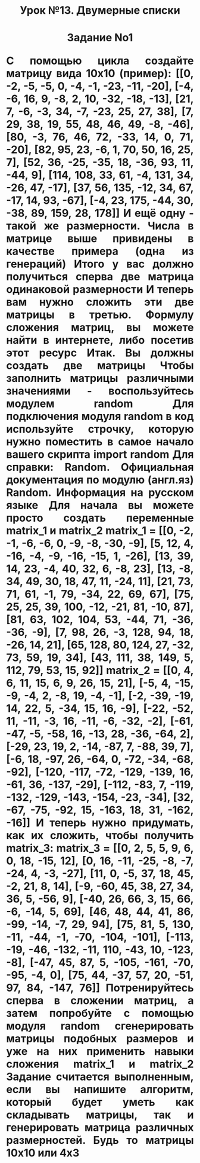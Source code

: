 <h1 align="center">Урок №13. Двумерные списки<a href="https://daniilshat.ru/" target="_blank"></a>
<h1 align="center">Задание No1<p>
<p align="justify">С помощью цикла создайте матрицу вида 10x10 (пример):
[[0, -2, -5, -5, 0, -4, -1, -23, -11, -20],
[-4, -6, 16, 9, -8, 2, 10, -32, -18, -13],
[21, 7, -6, -3, 34, -7, -23, 25, 27, 38],
[7, 29, 38, 19, 55, 48, 46, 49, -8, -46],
[80, -3, 76, 46, 72, -33, 14, 0, 71, -20],
[82, 95, 23, -6, 1, 70, 50, 16, 25, 7],
[52, 36, -25, -35, 18, -36, 93, 11, -44, 9],
[114, 108, 33, 61, -4, 131, 34, -26, 47, -17],
[37, 56, 135, -12, 34, 67, -17, 14, 93, -67],
[-4, 23, 175, -44, 30, -38, 89, 159, 28, 178]]
И ещё одну - такой же размерности. Числа в матрице выше привидены в
качестве примера (одна из генераций)
Итого у вас должно получиться сперва две матрица одинаковой размерности
И теперь вам нужно сложить эти две матрицы в третью. Формулу сложения
матриц, вы можете найти в интернете, либо посетив этот ресурс
Итак. Вы должны создать две матрицы
Чтобы заполнить матрицы различными значениями - воспользуйтесь
модулем random
Для подключения модуля random в код используйте строчку, которую нужно
поместить в самое начало вашего скрипта
import random
Для справки:
Random. Официальная документация по модулю (англ.яз)
Random. Информация на русском языке
Для начала вы можете просто создать переменные matrix_1 и matrix_2
matrix_1 = [[0, -2, -1, -6, -6, 0, -9, -8, -30, -9],
[5, 12, 4, -16, -4, -9, -16, -15, 1, -26],
[13, 39, 14, 23, -4, 40, 32, 6, -8, 23],
[13, -8, 34, 49, 30, 18, 47, 11, -24, 11],
[21, 73, 71, 61, -1, 79, -34, 22, 69, 67],
[75, 25, 25, 39, 100, -12, -21, 81, -10, 87],
[81, 63, 102, 104, 53, -44, 71, -36, -36, -9],
[7, 98, 26, -3, 128, 94, 18, -26, 14, 21],
[65, 128, 80, 124, 27, -32, 73, 59, 19, 34],
[43, 111, 38, 149, 5, 112, 79, 53, 15, 92]]
matrix_2 = [[0, 4, 6, 11, 15, 6, 9, 26, 15, 21],
[-5, 4, -15, -9, -4, 2, -8, 19, -4, -1],
[-2, -39, -19, 14, 22, 5, -34, 15, 16, -9],
[-22, -52, 11, -11, -3, 16, -11, -6, -32, -2],
[-61, -47, -5, -58, 16, -13, 28, -36, -64, 2],
[-29, 23, 19, 2, -14, -87, 7, -88, 39, 7],
[-6, 18, -97, 26, -64, 0, -72, -34, -68, -92],
[-120, -117, -72, -129, -139, 16, -61, 36, -137, -29],
[-112, -83, 7, -119, -132, -129, -143, -154, -23, -34],
[32, -67, -75, -92, 15, -163, 18, 31, -162, -16]]
И теперь нужно придумать, как их сложить, чтобы получить matrix_3:
matrix_3 = [[0, 2, 5, 5, 9, 6, 0, 18, -15, 12],
[0, 16, -11, -25, -8, -7, -24, 4, -3, -27],
[11, 0, -5, 37, 18, 45, -2, 21, 8, 14],
[-9, -60, 45, 38, 27, 34, 36, 5, -56, 9],
[-40, 26, 66, 3, 15, 66, -6, -14, 5, 69],
[46, 48, 44, 41, 86, -99, -14, -7, 29, 94],
[75, 81, 5, 130, -11, -44, -1, -70, -104, -101],
[-113, -19, -46, -132, -11, 110, -43, 10, -123, -8],
[-47, 45, 87, 5, -105, -161, -70, -95, -4, 0],
[75, 44, -37, 57, 20, -51, 97, 84, -147, 76]]
Потренируйтесь сперва в сложении матриц, а затем попробуйте с помощью
модуля random сгенерировать матрицы подобных размеров и уже на них
применить навыки сложения matrix_1 и matrix_2
Задание считается выполненным, если вы напишите алгоритм, который будет
уметь как складывать матрицы, так и генерировать матрица различных
размерностей. Будь то матрицы 10х10 или 4х3</p>
</p></a>
